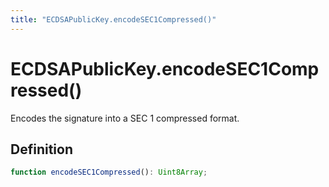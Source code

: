 ```yaml
---
title: "ECDSAPublicKey.encodeSEC1Compressed()"
---
```


# ECDSAPublicKey.encodeSEC1Compressed()

Encodes the signature into a SEC 1 compressed format.

## Definition

```ts
function encodeSEC1Compressed(): Uint8Array;
```
